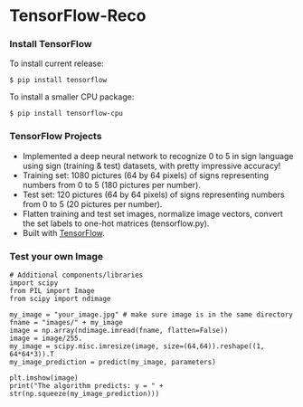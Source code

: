 # TensorFlow-Reco

### Install TensorFlow
To install current release:
```
$ pip install tensorflow
```
To install a smaller CPU package:
```
$ pip install tensorflow-cpu
```

### TensorFlow Projects
- Implemented a deep neural network to recognize 0 to 5 in sign language using sign (training & test) datasets, with pretty impressive accuracy!
- Training set: 1080 pictures (64 by 64 pixels) of signs representing numbers from 0 to 5 (180 pictures per number).
- Test set: 120 pictures (64 by 64 pixels) of signs representing numbers from 0 to 5 (20 pictures per number).
- Flatten training and test set images, normalize image vectors, convert the set labels to one-hot matrices (tensorflow.py).
- Built with [TensorFlow](https://github.com/tensorflow).

### Test your own Image
```
# Additional components/libraries
import scipy
from PIL import Image
from scipy import ndimage

my_image = "your_image.jpg" # make sure image is in the same directory
fname = "images/" + my_image
image = np.array(ndimage.imread(fname, flatten=False))
image = image/255.
my_image = scipy.misc.imresize(image, size=(64,64)).reshape((1, 64*64*3)).T
my_image_prediction = predict(my_image, parameters)

plt.imshow(image)
print("The algorithm predicts: y = " + str(np.squeeze(my_image_prediction)))
```
